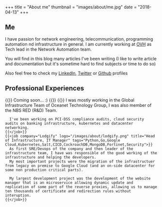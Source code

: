 +++
title = "About me"
thumbnail = "images/about/me.jpg"
date = "2018-04-13"
+++

## Me

I have passion for network engineering, telecommunication, programming automation nd infrastructure in general. I am currently working at [OVH](http://ovh.com) as Tech lead in the Network Automation team.

You will find in this blog many articles I've been writing (I like to write article and documentation but it's sometime hard to find subjects or time to do so)

Also feel free to check my [LinkedIn](https://linkedin.com/in/mpoussin), [Twitter](https://twitter.com/Kedare) or [Github](https://github.com/kedare) profiles

## Professional Experiences

<div class="job-experiences">
    {{<job company="OVH" logo="/images/about/ovh.png" title="Network Automation Tech Lead" tags="Python,Go,Cisco,Arista,Orchestraton,Workflow Management">}}
      Coming soon... :)
    {{</job>}}
    {{<job company="Oceanet Technology" logo="/images/about/oceanet.png" title="Infrastructure Architect" tags="Python,Juniper,AWS,Security,Kubernetes,PCI-DSS">}}
      I was mostly working in the Global Infrastructure Team of Oceanet Technology Group, I was also member of the NBS RED (R&D) Team.
      
      I've been working on PCI-DSS compliance audits, cloud security audits on banking infrastructure, kubernetes and datacenter networking.
    {{</job>}}
    {{<job company="Lodgify" logo="/images/about/lodgify.png" title="Head of Infrastructure, IT Manager" tags="Python,Go,Google Cloud,Kubernetes,Salt,CICD,CockroachDB,MongoDB,Fortinet,Security">}}
      As first SRE/Devops of the company and then leader of the infrastructure team, I have was responsible of the good working of the infrastructure and helping the developers.
      My most important projects were the migration of the infrastructuer from legacy on premise to Google Cloud (and an on-side datacenter for some non production critical parts).

      My largest development project was the development of the website manager that is an microservice allowing dynamic update and replication of some part of the reverse proxies, allowing us to manage ten thousands of certificate and redirection rules without interuption.
    {{</job>}}
</div>
